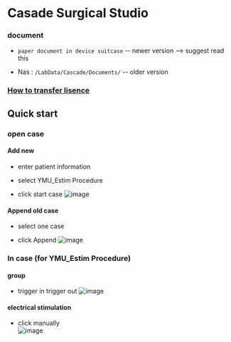 # Casade Surgical Studio
### document
- `paper document in device suitcase` --  newer version --> suggest read this
    
- Nas : `/LabData/Cascade/Documents/` -- older version

### [How to transfer lisence](./transfer_license.md)

## Quick start
### open case 
#### Add new
- enter patient information
  
- select YMU_Estim Procedure
  
- click start case
![image](https://github.com/user-attachments/assets/444a2830-1395-4788-8277-6fa40d159ada)

#### Append old case
- select one case
    
- click Append 
![image](https://github.com/user-attachments/assets/24584025-1e71-4c69-8f0f-63c9a448cbf5)

### In case (for YMU_Estim Procedure)
#### group
- trigger in trigger out 
![image](https://github.com/user-attachments/assets/3e0b655f-15da-460d-92e3-021387b1e0e1)

#### electrical stimulation
- click manually  
![image](https://github.com/user-attachments/assets/b04a15a7-a052-440c-8230-a51d2615b4b8)




